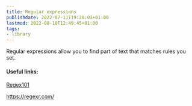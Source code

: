 ```yaml
---
title: Regular expressions
publishdate: 2022-07-11T19:20:03+01:00
lastmod: 2022-08-10T12:49:45+01:00
tags: 
- library
---
```








Regular expressions allow you to find part of text that matches rules you set.



#### Useful links:



[Regex101](https://regex101.com/r/xq3cOF/1)



https://regexr.com/



